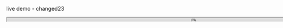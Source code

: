 live demo - changed23

<iframe height="10" width="1000" src="https://app.leanix.net/dordemo/widget/reporting/circlemap/default"></iframe>
